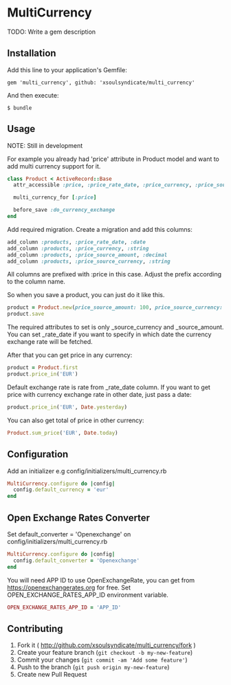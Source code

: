 # MultiCurrency

TODO: Write a gem description

## Installation

Add this line to your application's Gemfile:

    gem 'multi_currency', github: 'xsoulsyndicate/multi_currency'

And then execute:

    $ bundle

## Usage

NOTE: Still in development

For example you already had 'price' attribute in Product model and want to add multi currency support for it.

```ruby
class Product < ActiveRecord::Base
  attr_accessible :price, :price_rate_date, :price_currency, :price_source_amount, :price_source_currency # For Rails 3

  multi_currency_for [:price]

  before_save :do_currency_exchange
end
```

Add required migration. Create a migration and add this columns:

```ruby
add_column :products, :price_rate_date, :date
add_column :products, :price_currency, :string
add_column :products, :price_source_amount, :decimal
add_column :products, :price_source_currency, :string
```

All columns are prefixed with :price in this case. Adjust the prefix according to the column name.

So when you save a product, you can just do it like this.

```ruby
product = Product.new(price_source_amount: 100, price_source_currency: 'USD')
product.save
```

The required attributes to set is only _source_currency and _source_amount. You can set _rate_date if you want to specify in which date the currency exchange rate will be fetched.

After that you can get price in any currency:

```ruby
product = Product.first
product.price_in('EUR')
```

Default exchange rate is rate from _rate_date column. If you want to get price with currency exchange rate in other date, just pass a date:

```ruby
product.price_in('EUR', Date.yesterday)
```

You can also get total of price in other currency:

```ruby
Product.sum_price('EUR', Date.today)
```

## Configuration

Add an initializer e.g config/initializers/multi_currency.rb

```ruby
MultiCurrency.configure do |config|
  config.default_currency = 'eur'
end
```

## Open Exchange Rates Converter

Set default_converter = 'Openexchange' on config/initializers/multi_currency.rb

```ruby
MultiCurrency.configure do |config|
  config.default_converter = 'Openexchange'
end
```

You will need APP ID to use OpenExchangeRate, you can get from https://openexchangerates.org for free.
Set OPEN_EXCHANGE_RATES_APP_ID environment variable. 

```ruby
OPEN_EXCHANGE_RATES_APP_ID = 'APP_ID'
```

## Contributing

1. Fork it ( http://github.com/xsoulsyndicate/multi_currency/fork )
2. Create your feature branch (`git checkout -b my-new-feature`)
3. Commit your changes (`git commit -am 'Add some feature'`)
4. Push to the branch (`git push origin my-new-feature`)
5. Create new Pull Request

